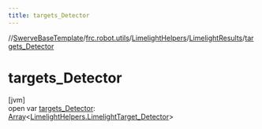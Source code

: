 ```yaml
---
title: targets_Detector
---
```

//[SwerveBaseTemplate](../../../../index.html)/[frc.robot.utils](../../index.html)/[LimelightHelpers](../index.html)/[LimelightResults](index.html)/[targets_Detector](targets_-detector.html)



# targets_Detector



[jvm]\
open var [targets_Detector](targets_-detector.html): [Array](https://kotlinlang.org/api/latest/jvm/stdlib/kotlin/-array/index.html)&lt;[LimelightHelpers.LimelightTarget_Detector](../-limelight-target_-detector/index.html)&gt;




